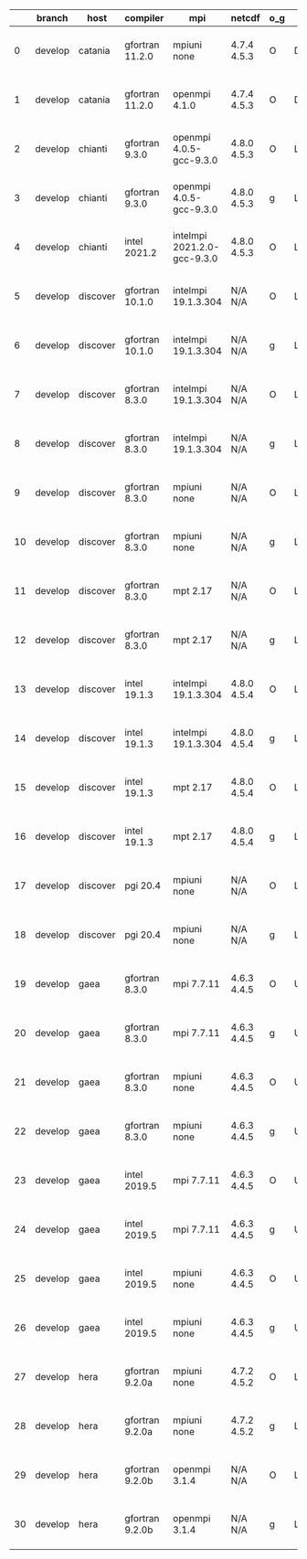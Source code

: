 |    | branch   | host     | compiler        | mpi                         | netcdf      | o_g   | os     | build   |   u_pass |   u_fail |   s_pass |   s_fail |   e_pass |   e_fail |   nuopc_pass |   nuopc_fail | artifacts_hash                                                                                                                                                        | modified                  |
|----|----------|----------|-----------------|-----------------------------|-------------|-------|--------|---------|----------|----------|----------|----------|----------|----------|--------------|--------------|-----------------------------------------------------------------------------------------------------------------------------------------------------------------------|---------------------------|
|  0 | develop  | catania  | gfortran 11.2.0 | mpiuni none                 | 4.7.4 4.5.3 | O     | Darwin | pass    |    12136 |        0 |        8 |        0 |       43 |        0 |            0 |           50 | [artifacts](https://github.com/esmf-org/esmf-test-artifacts/tree/9833620b259287e1c13caba6b9856f465a728b8c/develop/catania/gfortran/11.2.0/O/mpiuni/none)              | 2022-05-05 00:39:32 -0600 |
|  1 | develop  | catania  | gfortran 11.2.0 | openmpi 4.1.0               | 4.7.4 4.5.3 | O     | Darwin | pass    |    13508 |      154 |       41 |        8 |       80 |        0 |           45 |            5 | [artifacts](https://github.com/esmf-org/esmf-test-artifacts/tree/3747932e123dbb932a6c9c3f2affc1a1e0bfa5f7/develop/catania/gfortran/11.2.0/O/openmpi/4.1.0)            | 2022-05-05 00:06:27 -0600 |
|  2 | develop  | chianti  | gfortran 9.3.0  | openmpi 4.0.5-gcc-9.3.0     | 4.8.0 4.5.3 | O     | Linux  | pass    |    13662 |        0 |       49 |        0 |       80 |        0 |           50 |            0 | [artifacts](https://github.com/esmf-org/esmf-test-artifacts/tree/19c191a15ee11bd8fa523bc9a3e5372fcd876e4c/develop/chianti/gfortran/9.3.0/O/openmpi/4.0.5-gcc-9.3.0)   | 2022-05-05 01:54:19 -0400 |
|  3 | develop  | chianti  | gfortran 9.3.0  | openmpi 4.0.5-gcc-9.3.0     | 4.8.0 4.5.3 | g     | Linux  | pass    |    13662 |        0 |       49 |        0 |       80 |        0 |           50 |            0 | [artifacts](https://github.com/esmf-org/esmf-test-artifacts/tree/11fecc1f6434ed3327d2ef9e46a40139d9ffa0dc/develop/chianti/gfortran/9.3.0/g/openmpi/4.0.5-gcc-9.3.0)   | 2022-05-05 02:49:02 -0400 |
|  4 | develop  | chianti  | intel 2021.2    | intelmpi 2021.2.0-gcc-9.3.0 | 4.8.0 4.5.3 | O     | Linux  | pass    |    13662 |        0 |       49 |        0 |       80 |        0 |           50 |            0 | [artifacts](https://github.com/esmf-org/esmf-test-artifacts/tree/073073618218bbed947ccd5e90d0d851ae5c2932/develop/chianti/intel/2021.2/O/intelmpi/2021.2.0-gcc-9.3.0) | 2022-05-05 02:23:51 -0400 |
|  5 | develop  | discover | gfortran 10.1.0 | intelmpi 19.1.3.304         | N/A N/A     | O     | Linux  | pass    |    13647 |       15 |       49 |        0 |       80 |        0 |           50 |            0 | [artifacts](https://github.com/esmf-org/esmf-test-artifacts/tree/16f8e994d6bf2f7f1a510fa6ed8fc08dfbf612b9/develop/discover/gfortran/10.1.0/O/intelmpi/19.1.3.304)     | 2022-05-05 01:41:15 -0400 |
|  6 | develop  | discover | gfortran 10.1.0 | intelmpi 19.1.3.304         | N/A N/A     | g     | Linux  | pass    |    13647 |       15 |       49 |        0 |       80 |        0 |           50 |            0 | [artifacts](https://github.com/esmf-org/esmf-test-artifacts/tree/aba4d91526f222a966007cddb7ef650b6e36257a/develop/discover/gfortran/10.1.0/g/intelmpi/19.1.3.304)     | 2022-05-05 01:45:58 -0400 |
|  7 | develop  | discover | gfortran 8.3.0  | intelmpi 19.1.3.304         | N/A N/A     | O     | Linux  | pass    |    13647 |       15 |       49 |        0 |       80 |        0 |           50 |            0 | [artifacts](https://github.com/esmf-org/esmf-test-artifacts/tree/fc3409329303a2e8f83f644842a947cdfaaca2af/develop/discover/gfortran/8.3.0/O/intelmpi/19.1.3.304)      | 2022-05-05 01:37:49 -0400 |
|  8 | develop  | discover | gfortran 8.3.0  | intelmpi 19.1.3.304         | N/A N/A     | g     | Linux  | pass    |    13647 |       15 |       49 |        0 |       80 |        0 |           50 |            0 | [artifacts](https://github.com/esmf-org/esmf-test-artifacts/tree/f061807e3bb5db35e989fbca9d849ede302fc107/develop/discover/gfortran/8.3.0/g/intelmpi/19.1.3.304)      | 2022-05-05 01:47:53 -0400 |
|  9 | develop  | discover | gfortran 8.3.0  | mpiuni none                 | N/A N/A     | O     | Linux  | pass    |    12136 |        0 |        8 |        0 |       43 |        0 |            0 |           50 | [artifacts](https://github.com/esmf-org/esmf-test-artifacts/tree/dd9119e45f90b6e3c9a679d822ddfdc82c983211/develop/discover/gfortran/8.3.0/O/mpiuni/none)              | 2022-05-05 01:28:05 -0400 |
| 10 | develop  | discover | gfortran 8.3.0  | mpiuni none                 | N/A N/A     | g     | Linux  | pass    |    12136 |        0 |        8 |        0 |       43 |        0 |            0 |           50 | [artifacts](https://github.com/esmf-org/esmf-test-artifacts/tree/cbb2c93ccbe6e7f8da4aef10144ce3ca15c4d87d/develop/discover/gfortran/8.3.0/g/mpiuni/none)              | 2022-05-05 01:39:11 -0400 |
| 11 | develop  | discover | gfortran 8.3.0  | mpt 2.17                    | N/A N/A     | O     | Linux  | pass    |    13662 |        0 |       49 |        0 |       80 |        0 |           46 |            4 | [artifacts](https://github.com/esmf-org/esmf-test-artifacts/tree/05a8c6ae4a5499cf7ccb552a4782357cccd58127/develop/discover/gfortran/8.3.0/O/mpt/2.17)                 | 2022-05-05 01:30:16 -0400 |
| 12 | develop  | discover | gfortran 8.3.0  | mpt 2.17                    | N/A N/A     | g     | Linux  | pass    |    13662 |        0 |       49 |        0 |       80 |        0 |           46 |            4 | [artifacts](https://github.com/esmf-org/esmf-test-artifacts/tree/622edfef4f3180bb3d6ec52383ce912569c571ec/develop/discover/gfortran/8.3.0/g/mpt/2.17)                 | 2022-05-05 01:38:47 -0400 |
| 13 | develop  | discover | intel 19.1.3    | intelmpi 19.1.3.304         | 4.8.0 4.5.4 | O     | Linux  | pass    |    13662 |        0 |       49 |        0 |       80 |        0 |           50 |            0 | [artifacts](https://github.com/esmf-org/esmf-test-artifacts/tree/29519e9fdeae3ae3a030ae2866ddeb318ef88b21/develop/discover/intel/19.1.3/O/intelmpi/19.1.3.304)        | 2022-05-05 01:54:48 -0400 |
| 14 | develop  | discover | intel 19.1.3    | intelmpi 19.1.3.304         | 4.8.0 4.5.4 | g     | Linux  | pass    |    13662 |        0 |       49 |        0 |       80 |        0 |           50 |            0 | [artifacts](https://github.com/esmf-org/esmf-test-artifacts/tree/b3cf6444bb8330959db3aecd3b64482ca55c09f3/develop/discover/intel/19.1.3/g/intelmpi/19.1.3.304)        | 2022-05-05 01:59:14 -0400 |
| 15 | develop  | discover | intel 19.1.3    | mpt 2.17                    | 4.8.0 4.5.4 | O     | Linux  | pass    |    13662 |        0 |       49 |        0 |       80 |        0 |            0 |           50 | [artifacts](https://github.com/esmf-org/esmf-test-artifacts/tree/7fa5f9a6a582417a21a308d36d700442ae7ae8d8/develop/discover/intel/19.1.3/O/mpt/2.17)                   | 2022-05-05 01:45:11 -0400 |
| 16 | develop  | discover | intel 19.1.3    | mpt 2.17                    | 4.8.0 4.5.4 | g     | Linux  | pass    |    13662 |        0 |       49 |        0 |       80 |        0 |            0 |           50 | [artifacts](https://github.com/esmf-org/esmf-test-artifacts/tree/6c08f797e378e1080164514ace9987384b8e8398/develop/discover/intel/19.1.3/g/mpt/2.17)                   | 2022-05-05 01:47:26 -0400 |
| 17 | develop  | discover | pgi 20.4        | mpiuni none                 | N/A N/A     | O     | Linux  | pass    |    11510 |      626 |        6 |        2 |       40 |        3 |            0 |           50 | [artifacts](https://github.com/esmf-org/esmf-test-artifacts/tree/8ab1457bcea9b586c64a3e13729bb459ec9ec1a5/develop/discover/pgi/20.4/O/mpiuni/none)                    | 2022-05-05 03:00:01 -0400 |
| 18 | develop  | discover | pgi 20.4        | mpiuni none                 | N/A N/A     | g     | Linux  | pass    |    11510 |      626 |        4 |        4 |       40 |        3 |            0 |           50 | [artifacts](https://github.com/esmf-org/esmf-test-artifacts/tree/e1815830d58f9ac0a917accde5da85829c030a7d/develop/discover/pgi/20.4/g/mpiuni/none)                    | 2022-05-05 03:08:42 -0400 |
| 19 | develop  | gaea     | gfortran 8.3.0  | mpi 7.7.11                  | 4.6.3 4.4.5 | O     | Unicos | pass    |    13661 |        1 |       49 |        0 |       80 |        0 |           47 |            3 | [artifacts](https://github.com/esmf-org/esmf-test-artifacts/tree/bcdc00037cac36db8e1afd5cb1524941f35307d2/develop/gaea/gfortran/8.3.0/O/mpi/7.7.11)                   | 2022-05-05 02:02:37 -0400 |
| 20 | develop  | gaea     | gfortran 8.3.0  | mpi 7.7.11                  | 4.6.3 4.4.5 | g     | Unicos | pass    |    13661 |        1 |       49 |        0 |       80 |        0 |           47 |            3 | [artifacts](https://github.com/esmf-org/esmf-test-artifacts/tree/a58a3fa047447d8dd0ab03cafceeb136febb1a5c/develop/gaea/gfortran/8.3.0/g/mpi/7.7.11)                   | 2022-05-05 02:35:38 -0400 |
| 21 | develop  | gaea     | gfortran 8.3.0  | mpiuni none                 | 4.6.3 4.4.5 | O     | Unicos | pass    |    12136 |        0 |        8 |        0 |       43 |        0 |            0 |           50 | [artifacts](https://github.com/esmf-org/esmf-test-artifacts/tree/20169be67d89f4d0f1d59b993b4ffbdc7d94475e/develop/gaea/gfortran/8.3.0/O/mpiuni/none)                  | 2022-05-05 01:37:12 -0400 |
| 22 | develop  | gaea     | gfortran 8.3.0  | mpiuni none                 | 4.6.3 4.4.5 | g     | Unicos | pass    |    12136 |        0 |        8 |        0 |       43 |        0 |            0 |           50 | [artifacts](https://github.com/esmf-org/esmf-test-artifacts/tree/bc05dbad9a36d2655243b1c169bf34c341da5bd4/develop/gaea/gfortran/8.3.0/g/mpiuni/none)                  | 2022-05-05 02:09:13 -0400 |
| 23 | develop  | gaea     | intel 2019.5    | mpi 7.7.11                  | 4.6.3 4.4.5 | O     | Unicos | pass    |    13647 |       15 |       49 |        0 |       80 |        0 |           47 |            3 | [artifacts](https://github.com/esmf-org/esmf-test-artifacts/tree/535f910d510a01b2088b9387c9a1a6d9c84e89e3/develop/gaea/intel/2019.5/O/mpi/7.7.11)                     | 2022-05-05 01:32:12 -0400 |
| 24 | develop  | gaea     | intel 2019.5    | mpi 7.7.11                  | 4.6.3 4.4.5 | g     | Unicos | pass    |    13647 |       15 |       49 |        0 |       80 |        0 |           47 |            3 | [artifacts](https://github.com/esmf-org/esmf-test-artifacts/tree/e70ac4e73922e2af45a42df5d90cc72c97631d8d/develop/gaea/intel/2019.5/g/mpi/7.7.11)                     | 2022-05-05 02:29:10 -0400 |
| 25 | develop  | gaea     | intel 2019.5    | mpiuni none                 | 4.6.3 4.4.5 | O     | Unicos | pass    |    12121 |       15 |        8 |        0 |       43 |        0 |            0 |           50 | [artifacts](https://github.com/esmf-org/esmf-test-artifacts/tree/35a40f121aa67e2f5e578b352521228a241ac2c9/develop/gaea/intel/2019.5/O/mpiuni/none)                    | 2022-05-05 01:28:28 -0400 |
| 26 | develop  | gaea     | intel 2019.5    | mpiuni none                 | 4.6.3 4.4.5 | g     | Unicos | pass    |    12121 |       15 |        8 |        0 |       43 |        0 |            0 |           50 | [artifacts](https://github.com/esmf-org/esmf-test-artifacts/tree/391e5bfa7623c2e6bd1edf0cb26bb8064b3987f5/develop/gaea/intel/2019.5/g/mpiuni/none)                    | 2022-05-05 01:51:12 -0400 |
| 27 | develop  | hera     | gfortran 9.2.0a | mpiuni none                 | 4.7.2 4.5.2 | O     | Linux  | pass    |    12136 |        0 |        8 |        0 |       43 |        0 |            0 |           50 | [artifacts](https://github.com/esmf-org/esmf-test-artifacts/tree/5fe47112beb649fb19685060abd046fa675436a1/develop/hera/gfortran/9.2.0a/O/mpiuni/none)                 | 2022-05-05 06:16:40 +0000 |
| 28 | develop  | hera     | gfortran 9.2.0a | mpiuni none                 | 4.7.2 4.5.2 | g     | Linux  | pass    |    12136 |        0 |        8 |        0 |       43 |        0 |            0 |           50 | [artifacts](https://github.com/esmf-org/esmf-test-artifacts/tree/4bfc5970e76dcd320f18d88a71c4a5cb5aa2b4aa/develop/hera/gfortran/9.2.0a/g/mpiuni/none)                 | 2022-05-05 06:29:49 +0000 |
| 29 | develop  | hera     | gfortran 9.2.0b | openmpi 3.1.4               | N/A N/A     | O     | Linux  | pass    |    13662 |        0 |       49 |        0 |       80 |        0 |           50 |            0 | [artifacts](https://github.com/esmf-org/esmf-test-artifacts/tree/26664ede22bc0d10777509ba42436dbfe8566b4c/develop/hera/gfortran/9.2.0b/O/openmpi/3.1.4)               | 2022-05-05 06:27:23 +0000 |
| 30 | develop  | hera     | gfortran 9.2.0b | openmpi 3.1.4               | N/A N/A     | g     | Linux  | pass    |    13662 |        0 |       49 |        0 |       80 |        0 |           50 |            0 | [artifacts](https://github.com/esmf-org/esmf-test-artifacts/tree/ba7bd2b0525118d4c49d2822d78ee64af351e00a/develop/hera/gfortran/9.2.0b/g/openmpi/3.1.4)               | 2022-05-05 06:41:36 +0000 |